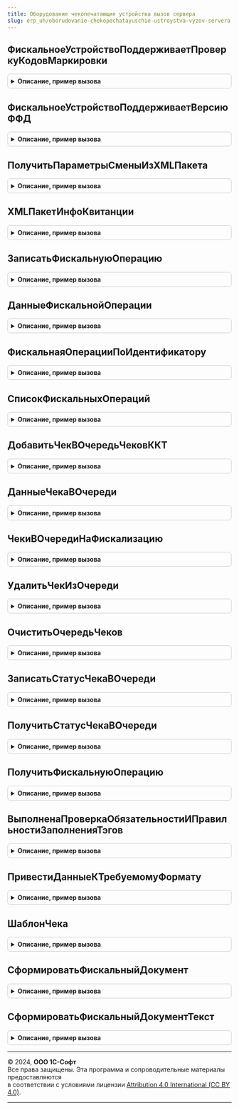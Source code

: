 ```yaml
---
title: Оборудование чекопечатающие устройства вызов сервера
slug: erp_uh/oborudovanie-chekopechatayuschie-ustroystva-vyzov-servera
---
```



## ФискальноеУстройствоПоддерживаетПроверкуКодовМаркировки
<details style="margin: 1em 0; padding: 0.5em; border: 1px solid #ccc; border-radius: 6px;">

<summary style="font-weight: bold; cursor: pointer;">Описание, пример вызова</summary>

```bsl

// Функция возвращает поддерживает ли фискальное устройство.
//
// Параметры:
//  ИдентификаторУстройства - СправочникСсылка.ПодключаемоеОборудование - Идентификатор устройства
//
// Возвращаемое значение:
//  Булево - Фискальное устройство поддерживает проверку кодов маркировки
Функция ФискальноеУстройствоПоддерживаетПроверкуКодовМаркировки(ИдентификаторУстройства) Экспорт
```

Пример вызова
```bsl
Результат = ОборудованиеЧекопечатающиеУстройстваВызовСервера.ФискальноеУстройствоПоддерживаетПроверкуКодовМаркировки(ИдентификаторУстройства) 
```
</details>

## ФискальноеУстройствоПоддерживаетВерсиюФФД
<details style="margin: 1em 0; padding: 0.5em; border: 1px solid #ccc; border-radius: 6px;">

<summary style="font-weight: bold; cursor: pointer;">Описание, пример вызова</summary>

```bsl

// Функция возвращает для фискального устройства версию ФФД.
//
// Параметры:
//  ИдентификаторУстройства - СправочникСсылка.ПодключаемоеОборудование - Идентификатор устройства.
//
// Возвращаемое значение:
//  Неопределено - Фискальное устройство поддерживает версию ФФД
Функция ФискальноеУстройствоПоддерживаетВерсиюФФД(ИдентификаторУстройства) Экспорт
```

Пример вызова
```bsl
Результат = ОборудованиеЧекопечатающиеУстройстваВызовСервера.ФискальноеУстройствоПоддерживаетВерсиюФФД(ИдентификаторУстройства) 
```
</details>

## ПолучитьПараметрыСменыИзXMLПакета
<details style="margin: 1em 0; padding: 0.5em; border: 1px solid #ccc; border-radius: 6px;">

<summary style="font-weight: bold; cursor: pointer;">Описание, пример вызова</summary>

```bsl

// Получить таблицу параметров смены из ККТ.
//
// Параметры:
//  ДанныеXML - Строка - строка XML
//  РевизияИнтерфейса - Число - ревизия интерфейса
//  НомерСменыККТ - Число - номер смены
//  НомерЧекаККТ - Число - номер чека
//
// Возвращаемое значение:
//  Структура.
//
Функция ПолучитьПараметрыСменыИзXMLПакета(ДанныеXML, РевизияИнтерфейса = 0, НомерСменыККТ = 0, НомерЧекаККТ = 0) Экспорт
```

Пример вызова
```bsl
Результат = ОборудованиеЧекопечатающиеУстройстваВызовСервера.ПолучитьПараметрыСменыИзXMLПакета(ДанныеXML, РевизияИнтерфейса, НомерСменыККТ, НомерЧекаККТ);
```
</details>

## XMLПакетИнфоКвитанции
<details style="margin: 1em 0; padding: 0.5em; border: 1px solid #ccc; border-radius: 6px;">

<summary style="font-weight: bold; cursor: pointer;">Описание, пример вызова</summary>

```bsl

// Возвращает XML текст инфо-квитанции
// Параметры:
//  Данные - Структура
//  ШиринаСтроки - Число
//  Ревизия - Строка
//
// Возвращаемое значение:
//  Строка - Строка XML
//
Функция XMLПакетИнфоКвитанции(Данные,  ШиринаСтроки, Ревизия) Экспорт
```

Пример вызова
```bsl
Результат = ОборудованиеЧекопечатающиеУстройстваВызовСервера.XMLПакетИнфоКвитанции(Данные, ШиринаСтроки, Ревизия) 
```
</details>

## ЗаписатьФискальнуюОперацию
<details style="margin: 1em 0; padding: 0.5em; border: 1px solid #ccc; border-radius: 6px;">

<summary style="font-weight: bold; cursor: pointer;">Описание, пример вызова</summary>

```bsl

// Устарела: следует использовать ОборудованиеЧекопечатающиеУстройства.ЗаписатьФискальнуюОперацию.
// Записать операцию в журнал фискальных операций.
//
// Параметры:
//   ПараметрыФискализации - Структура -
Процедура ЗаписатьФискальнуюОперацию(ПараметрыФискализации) Экспорт
```

Пример вызова
```bsl
ОборудованиеЧекопечатающиеУстройстваВызовСервера.ЗаписатьФискальнуюОперацию(ПараметрыФискализации) 
```
</details>

## ДанныеФискальнойОперации
<details style="margin: 1em 0; padding: 0.5em; border: 1px solid #ccc; border-radius: 6px;">

<summary style="font-weight: bold; cursor: pointer;">Описание, пример вызова</summary>

```bsl

// АПК: 142-выкл обратная совместимость

// Устарела: следует использовать ОборудованиеЧекопечатающиеУстройства.ДанныеФискальнойОперации.
// Получить данные журнала фискальных операций.
//
// Параметры:
//  ДокументСсылка - ДокументСсылка - Документ-основание.
//  ИдентификаторЗаписи - РегистрСведенийЗапись.ФискальныеОперации - запись фискальной операции.
//  ТипыДокументов - ПеречислениеСсылка.ТипыФискальныхДокументовККТ - типы документов.
//  ТипРасчета - ПеречислениеСсылка.ТипыРасчетаДенежнымиСредствами - тип расчета.
//  ФискальныйПризнак - Строка - Фискальный признак документа
//
// Возвращаемое значение:
//  Структура - Структура по свойствами:
//   * НомерСменыККМ - Число - Номер чека ККМ.
//   * Сумма - Число - Сумма.
//   * ДокументОснование - ДокументСсылка - Документ-основание.
//   * ДанныеXML - ХранилищеЗначения - Данные чека, переданные в ККТ (XML).
//
Функция ДанныеФискальнойОперации(ДокументСсылка, ИдентификаторЗаписи = Неопределено, ТипыДокументов = Неопределено, ТипРасчета = Неопределено, ФискальныйПризнак = Неопределено) Экспорт
```

Пример вызова
```bsl
Результат = ОборудованиеЧекопечатающиеУстройстваВызовСервера.ДанныеФискальнойОперации(ДокументСсылка, ИдентификаторЗаписи, ТипыДокументов, ТипРасчета, ФискальныйПризнак);
```
</details>

## ФискальнаяОперацииПоИдентификатору
<details style="margin: 1em 0; padding: 0.5em; border: 1px solid #ccc; border-radius: 6px;">

<summary style="font-weight: bold; cursor: pointer;">Описание, пример вызова</summary>

```bsl

// АПК: 142-вкл

// Устарела: следует использовать ОборудованиеЧекопечатающиеУстройства.ФискальнаяОперацииПоИдентификатору.
// Получить данные журнала фискальных операций.
//
// Параметры:
//  ИдентификаторЗаписи - РегистрСведенийЗапись.ФискальныеОперации - Идентификатор записи.
//
// Возвращаемое значение:
// РегистрСведенийЗапись.ФискальныеОперации.
Функция ФискальнаяОперацииПоИдентификатору(ИдентификаторЗаписи) Экспорт
```

Пример вызова
```bsl
Результат = ОборудованиеЧекопечатающиеУстройстваВызовСервера.ФискальнаяОперацииПоИдентификатору(ИдентификаторЗаписи) 
```
</details>

## СписокФискальныхОпераций
<details style="margin: 1em 0; padding: 0.5em; border: 1px solid #ccc; border-radius: 6px;">

<summary style="font-weight: bold; cursor: pointer;">Описание, пример вызова</summary>

```bsl

// Устарела: следует использовать ОборудованиеЧекопечатающиеУстройства.СписокФискальныхОпераций.
// Получить список журнала фискальных операций.
//
// Параметры:
//  ДокументСсылка - ДокументСсылка - Документ-основание.
//  ТипыДокументов - ПеречислениеСсылка.ТипыФискальныхДокументовККТ - типы фискальных документов.
//  ТипРасчета - ПеречислениеСсылка.ТипыРасчетаДенежнымиСредствами - типы расчета.
//
// Возвращаемое значение:
//  См. ОборудованиеЧекопечатающиеУстройства.СписокФискальныхОпераций
//
Функция СписокФискальныхОпераций(ДокументСсылка, ТипыДокументов = Неопределено, ТипРасчета = Неопределено) Экспорт
```

Пример вызова
```bsl
Результат = ОборудованиеЧекопечатающиеУстройстваВызовСервера.СписокФискальныхОпераций(ДокументСсылка, ТипыДокументов, ТипРасчета);
```
</details>

## ДобавитьЧекВОчередьЧековККТ
<details style="margin: 1em 0; padding: 0.5em; border: 1px solid #ccc; border-radius: 6px;">

<summary style="font-weight: bold; cursor: pointer;">Описание, пример вызова</summary>

```bsl

// Устарела: следует использовать РаспределеннаяФискализация.ДобавитьЧекВОчередьЧековККТ.
// Добавить чек в очередь чеков ККТ.
//
// Параметры:
//  ПараметрыЧекаККТ - Структура - Параметры чека ККТ:
//  * ПозицииЧека - Массив из См. ОборудованиеЧекопечатающиеУстройстваКлиентСервер.ПараметрыФискальнойСтрокиЧека - .
//  ПараметрыПакетнойОперации - см. ОборудованиеЧекопечатающиеУстройстваКлиентСервер.ПараметрыПакетнойОперацииВОчередиЧеков
// Возвращаемое значение:
//  РегистрСведенийЗапись
Функция ДобавитьЧекВОчередьЧековККТ(ПараметрыЧекаККТ, ПараметрыПакетнойОперации = Неопределено) Экспорт
```

Пример вызова
```bsl
Результат = ОборудованиеЧекопечатающиеУстройстваВызовСервера.ДобавитьЧекВОчередьЧековККТ(ПараметрыЧекаККТ, ПараметрыПакетнойОперации);
```
</details>

## ДанныеЧекаВОчереди
<details style="margin: 1em 0; padding: 0.5em; border: 1px solid #ccc; border-radius: 6px;">

<summary style="font-weight: bold; cursor: pointer;">Описание, пример вызова</summary>

```bsl

// Устарела: следует использовать РаспределеннаяФискализация.ДанныеЧекаВОчереди.
// Данные чека из очереди.
//
// Параметры:
//  ИдентификаторЗаписи - РегистрСведенийЗапись.ФискальныеОперации - Идентификатор записи.
//
// Возвращаемое значение:
//  Структура.
Функция ДанныеЧекаВОчереди(ИдентификаторЗаписи) Экспорт
```

Пример вызова
```bsl
Результат = ОборудованиеЧекопечатающиеУстройстваВызовСервера.ДанныеЧекаВОчереди(ИдентификаторЗаписи) 
```
</details>

## ЧекиВОчередиНаФискализацию
<details style="margin: 1em 0; padding: 0.5em; border: 1px solid #ccc; border-radius: 6px;">

<summary style="font-weight: bold; cursor: pointer;">Описание, пример вызова</summary>

```bsl

// Устарела: следует использовать РаспределеннаяФискализация.ЧекиВОчередиНаФискализацию.
// Чеки в очереди на фискализацию.
//
// Параметры:
//  КассаККМ - ОпределяемыйТип.КассаБПО - Касса по которой провести фискализацию, если не указано тогда по всем.
//
// Возвращаемое значение:
//  Массив.
Функция ЧекиВОчередиНаФискализацию(КассаККМ = Неопределено) Экспорт
```

Пример вызова
```bsl
Результат = ОборудованиеЧекопечатающиеУстройстваВызовСервера.ЧекиВОчередиНаФискализацию(КассаККМ);
```
</details>

## УдалитьЧекИзОчереди
<details style="margin: 1em 0; padding: 0.5em; border: 1px solid #ccc; border-radius: 6px;">

<summary style="font-weight: bold; cursor: pointer;">Описание, пример вызова</summary>

```bsl

// Устарела: следует использовать РаспределеннаяФискализация.УдалитьЧекИзОчереди.
// Удалить чек из очереди.
//
// Параметры:
//  ДокументСсылка - ДокументСсылка - Документ-основание.
//
Процедура УдалитьЧекИзОчереди(ДокументСсылка) Экспорт
```

Пример вызова
```bsl
ОборудованиеЧекопечатающиеУстройстваВызовСервера.УдалитьЧекИзОчереди(ДокументСсылка) 
```
</details>

## ОчиститьОчередьЧеков
<details style="margin: 1em 0; padding: 0.5em; border: 1px solid #ccc; border-radius: 6px;">

<summary style="font-weight: bold; cursor: pointer;">Описание, пример вызова</summary>

```bsl

// Устарела: следует использовать РаспределеннаяФискализация.ОчиститьОчередьЧеков.
// Очистить очередь чеков.
//
Процедура ОчиститьОчередьЧеков() Экспорт
```

Пример вызова
```bsl
ОборудованиеЧекопечатающиеУстройстваВызовСервера.ОчиститьОчередьЧеков() 
```
</details>

## ЗаписатьСтатусЧекаВОчереди
<details style="margin: 1em 0; padding: 0.5em; border: 1px solid #ccc; border-radius: 6px;">

<summary style="font-weight: bold; cursor: pointer;">Описание, пример вызова</summary>

```bsl

// Устарела: следует использовать РаспределеннаяФискализация.ЗаписатьСтатусЧекаВОчереди.
// Записать статус чека в очереди.
//
// Параметры:
//  ПараметрыФискализации - Структура:
//   * ИдентификаторФискальнойЗаписи - Строка
//   * ДокументОснование - ДокументСсылка
//   * РезультатВыполненияПакетнойОперации - Структура
//  СтатусЧека - ПеречислениеСсылка.СтатусЧекаККТВОчереди
//  ОборудованиеККТ - СправочникСсылка.ПодключаемоеОборудование -
//  ТекстОшибки - Строка
Процедура ЗаписатьСтатусЧекаВОчереди(ПараметрыФискализации, СтатусЧека, ОборудованиеККТ = Неопределено, ТекстОшибки = Неопределено) Экспорт
```

Пример вызова
```bsl
ОборудованиеЧекопечатающиеУстройстваВызовСервера.ЗаписатьСтатусЧекаВОчереди(ПараметрыФискализации, СтатусЧека, ОборудованиеККТ, ТекстОшибки);
```
</details>

## ПолучитьСтатусЧекаВОчереди
<details style="margin: 1em 0; padding: 0.5em; border: 1px solid #ccc; border-radius: 6px;">

<summary style="font-weight: bold; cursor: pointer;">Описание, пример вызова</summary>

```bsl

// Устарела: следует использовать РаспределеннаяФискализация.ПолучитьСтатусЧекаВОчереди.
// Данные чека из очереди.
//
// Параметры:
//  ИдентификаторЗаписи - РегистрСведенийЗапись.ФискальныеОперации - Идентификатор записи.
//
// Возвращаемое значение:
//  Структура.
Функция ПолучитьСтатусЧекаВОчереди(ИдентификаторЗаписи) Экспорт
```

Пример вызова
```bsl
Результат = ОборудованиеЧекопечатающиеУстройстваВызовСервера.ПолучитьСтатусЧекаВОчереди(ИдентификаторЗаписи) 
```
</details>

## ПолучитьФискальнуюОперацию
<details style="margin: 1em 0; padding: 0.5em; border: 1px solid #ccc; border-radius: 6px;">

<summary style="font-weight: bold; cursor: pointer;">Описание, пример вызова</summary>

```bsl

// Устарела: следует использовать РаспределеннаяФискализация.ПолучитьФискальнуюОперацию.
// Данные чека из очереди по фискальный признаку и номеру чеку ККМ.
//
// Параметры:
//  ФискальныйПризнак - Строка - Фискальный признак
//  НомерЧекаККМ - Строка - Номер чека ККМ
//
// Возвращаемое значение:
//  Неопределено, Структура - Получить фискальную операцию:
//  * ДокументОснование - ОпределяемыйТип.ОснованиеФискальнойОперацииБПО.
//  * ИдентификаторЗаписи - УникальныйИдентификатор.
//  * ФискальныйПризнак - Строка -
//  * НомерСменыККМ - Число.
//  * НомерЧекаККМ - Число.
Функция ПолучитьФискальнуюОперацию(ФискальныйПризнак, НомерЧекаККМ = Неопределено) Экспорт
```

Пример вызова
```bsl
Результат = ОборудованиеЧекопечатающиеУстройстваВызовСервера.ПолучитьФискальнуюОперацию(ФискальныйПризнак, НомерЧекаККМ);
```
</details>

## ВыполненаПроверкаОбязательностиИПравильностиЗаполненияТэгов
<details style="margin: 1em 0; padding: 0.5em; border: 1px solid #ccc; border-radius: 6px;">

<summary style="font-weight: bold; cursor: pointer;">Описание, пример вызова</summary>

```bsl

// Устарела: следует использовать ФорматноЛогическийКонтроль.ВыполненаПроверкаОбязательностиИПравильностиЗаполненияТэгов.
// Выполняет проверку обязательности заполняет тэгов.
//
// Параметры:
//  Параметры - Структура
//  ИдентификаторУстройства - СправочникСсылка.ПодключаемоеОборудование
//  ОписаниеОшибки - Строка
//
// Возвращаемое значение:
//  Булево.
Функция ВыполненаПроверкаОбязательностиИПравильностиЗаполненияТэгов(Параметры, ИдентификаторУстройства, ОписаниеОшибки) Экспорт
```

Пример вызова
```bsl
Результат = ОборудованиеЧекопечатающиеУстройстваВызовСервера.ВыполненаПроверкаОбязательностиИПравильностиЗаполненияТэгов(Параметры, ИдентификаторУстройства, ОписаниеОшибки) 
```
</details>

## ПривестиДанныеКТребуемомуФормату
<details style="margin: 1em 0; padding: 0.5em; border: 1px solid #ccc; border-radius: 6px;">

<summary style="font-weight: bold; cursor: pointer;">Описание, пример вызова</summary>

```bsl

// Устарела: следует использовать ФорматноЛогическийКонтроль.ПривестиДанныеКТребуемомуФормату.
// Процедура приводит к формату согласованному с ФНС.
//
// Параметры:
//  ОсновныеПараметры - см. ОборудованиеЧекопечатающиеУстройстваКлиентСервер.ПараметрыОперацииФискализацииЧека
//  Отказ - Булево
//  ОписаниеОшибки - Строка
//  ИсправленыОсновныеПараметры - Булево
Процедура ПривестиДанныеКТребуемомуФормату(ОсновныеПараметры, Отказ, ОписаниеОшибки, ИсправленыОсновныеПараметры) Экспорт
```

Пример вызова
```bsl
ОборудованиеЧекопечатающиеУстройстваВызовСервера.ПривестиДанныеКТребуемомуФормату(ОсновныеПараметры, Отказ, ОписаниеОшибки, ИсправленыОсновныеПараметры) 
```
</details>

## ШаблонЧека
<details style="margin: 1em 0; padding: 0.5em; border: 1px solid #ccc; border-radius: 6px;">

<summary style="font-weight: bold; cursor: pointer;">Описание, пример вызова</summary>

```bsl

// Устарела: следует использовать ОборудованиеЧекопечатающиеУстройства.ШаблонЧека.
// Функция формирует шаблон чека.
//
// Параметры:
//  ОбщиеПараметры - См. ОборудованиеЧекопечатающиеУстройстваКлиентСервер.ПараметрыОперацииФискализацииЧека
//  ТипОборудования - Строка - типы оборудования строкой.
//  ДополнительныйТекст - Строка - дополнительный текст шаблона чека.
//  ИдентификаторУстройства - СправочникСсылка.ПодключаемоеОборудование
//
// Возвращаемое значение:
//  Структура.
Функция ШаблонЧека(ОбщиеПараметры, ТипОборудования, ДополнительныйТекст = Неопределено, ИдентификаторУстройства = Неопределено) Экспорт
```

Пример вызова
```bsl
Результат = ОборудованиеЧекопечатающиеУстройстваВызовСервера.ШаблонЧека(ОбщиеПараметры, ТипОборудования, ДополнительныйТекст, ИдентификаторУстройства);
```
</details>

## СформироватьФискальныйДокумент
<details style="margin: 1em 0; padding: 0.5em; border: 1px solid #ccc; border-radius: 6px;">

<summary style="font-weight: bold; cursor: pointer;">Описание, пример вызова</summary>

```bsl

// Устарела: следует использовать ОборудованиеЧекопечатающиеУстройства.СформироватьФискальныйДокумент.
// Функция формирует табличный документ по данным фискального чека.
//
// Параметры:
//  ТипДокумента - Число
//   ОбщиеПараметры - Структура - параметры фискального документа загруженная из данных XML
//                    см. ОборудованиеЧекопечатающиеУстройстваКлиентСервер.ПараметрыОперацииФискализацииЧека
//   РеквизитыЧека - Структура - параметры фискального документа из регистра сведений фискальные документы
//                    см. ДанныеФискальнойОперации()
//   ФорматФФД - Строка - формат фискальных данных, влияет на вывод таблицы оплаты при "1.0"
//                        используются только виды оплат "НАЛИЧНЫМИ", "ЭЛЕКТРОННО"
//
// Возвращаемое значение:
//  ТабличныйДокумент - табличный документ со сформированным фискальным документом, может быть сохранен в любой формат.
//
Функция СформироватьФискальныйДокумент(ТипДокумента, ОбщиеПараметры, РеквизитыЧека, ФорматФФД = "1.1") Экспорт
```

Пример вызова
```bsl
Результат = ОборудованиеЧекопечатающиеУстройстваВызовСервера.СформироватьФискальныйДокумент(ТипДокумента, ОбщиеПараметры, РеквизитыЧека, ФорматФФД);
```
</details>

## СформироватьФискальныйДокументТекст
<details style="margin: 1em 0; padding: 0.5em; border: 1px solid #ccc; border-radius: 6px;">

<summary style="font-weight: bold; cursor: pointer;">Описание, пример вызова</summary>

```bsl

// Устарела: следует использовать ОборудованиеЧекопечатающиеУстройства.СформироватьФискальныйДокумент.
// Функция формирует табличный документ по данным фискального чека.
//
// Параметры:
//  ТипДокумента - Число
//   ОбщиеПараметры - Структура - параметры фискального документа загруженная из данных XML
//                    см. ОборудованиеЧекопечатающиеУстройстваКлиентСервер.ПараметрыОперацииФискализацииЧека
//   РеквизитыЧека - Структура - параметры фискального документа из регистра сведений фискальные документы
//                    см. ДанныеФискальнойОперации().
//   ФорматФФД - Строка - формат фискальных данных, влияет на вывод таблицы оплаты при "1.0"
//                        используются только виды оплат "НАЛИЧНЫМИ", "ЭЛЕКТРОННО".
//
// Возвращаемое значение:
//  Строка - Текст.
//
Функция СформироватьФискальныйДокументТекст(ТипДокумента, ОбщиеПараметры, РеквизитыЧека = Неопределено, ФорматФФД = "1.1", ШиринаЧека = 36) Экспорт
```

Пример вызова
```bsl
Результат = ОборудованиеЧекопечатающиеУстройстваВызовСервера.СформироватьФискальныйДокументТекст(ТипДокумента, ОбщиеПараметры, РеквизитыЧека, ФорматФФД, ШиринаЧека);
```
</details>

---

© 2024, **ООО 1С-Софт**  
Все права защищены. Эта программа и сопроводительные материалы предоставляются  
в соответствии с условиями лицензии [Attribution 4.0 International (CC BY 4.0)](https://creativecommons.org/licenses/by/4.0/legalcode).

---
